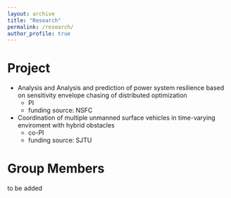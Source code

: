 ```yaml
---
layout: archive
title: "Research"
permalink: /research/
author_profile: true
---
```


Project
======
* Analysis and Analysis and prediction of power system resilience based on sensitivity envelope chasing of distributed optimization
  * PI
  * funding source: NSFC
* Coordination of multiple unmanned surface vehicles in time-varying enviroment with hybrid obstacles
  * co-PI
  * funding source: SJTU

Group Members
======
to be added
